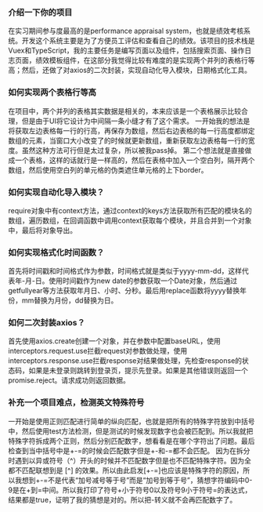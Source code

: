 ### 介绍一下你的项目

在实习期间参与度最高的是performance appraisal system，也就是绩效考核系统。开发这个系统主要是为了方便员工评估和查看自己的绩效。该项目的技术栈是Vuex和TypeScript，我的主要任务是编写页面以及组件，包括搜索页面、操作日志页面，绩效模板组件，在这部分我觉得比较有难度的是实现两个并列的表格行等高；然后，还做了对axios的二次封装，实现自动化导入模块，日期格式化工具。

### 如何实现两个表格行等高

在项目中，两个并列的表格其实数据是相关的，本来应该是一个表格展示比较合理，但是由于UI将它设计为中间隔一条小缝才有了这个需求。
一开始我的想法是将获取左边表格每一行的行高，再保存为数组，然后右边表格的每一行高度都绑定数组的元素，当窗口大小改变了的时候就更新数组，重新获取左边表格每一行的宽度。虽然这种方法可行但是太过复杂，所以被我pass掉。
第二个想法就是直接做成一个表格，这样的话就行是一样高的，然后在表格中加入一个空白列，隔开两个数组，然后使用空白列的单元格的伪类遮住单元格的上下border。

### 如何实现自动化导入模块？

require对象中有context方法，通过context的keys方法获取所有匹配的模块名的数组，遍历数组，在回调函数中调用context获取每个模块，并且合并到一个对象中，最后将对象导出。

### 如何实现格式化时间函数？

首先将时间戳和时间格式作为参数，时间格式就是类似于yyyy-mm-dd，这样代表年-月-日。使用时间戳作为new date的参数获取一个Date对象，然后通过getfullyear等方法获取年月日、小时、分秒。最后用replace函数将yyyy替换年份，mm替换为月份，dd替换为日。

### 如何二次封装axios？

首先使用axios.create创建一个对象，并在参数中配置baseURL，使用interceptors.request.use拦截request对参数做处理，使用interceptors.response.use拦截response对结果做处理，先检查response的状态码，如果是未登录则跳转到登录页，提示先登录。如果是其他错误则返回一个promise.reject。请求成功则返回数据。

### 补充一个项目难点，检测英文特殊符号

一开始是使用正则匹配进行简单的纵向匹配，也就是把所有的特殊字符放到中括号中，然后使用test方法检测，但是测试的时候发现数字也会被匹配到。所以我就把特殊字符拆成两个正则，然后分别匹配数字，想看看是在哪个字符出了问题。最后检查到当中括号中是+-=的时候会匹配数字但是+-和-=都不会匹配。
因为在拆分时遇到以异或符号（^）开头的时候并不匹配数字但是也不匹配特殊字符。因为全都不匹配联想到是 [^] 的效果。所以由此启发[+-=]也应该是特殊字符的原因，所以我想到+-=不是代表“加号减号等于号”而是“加号到等于号”，猜想字符编码中0-9是在+到=中间。所以我打印了符号+小于符号0以及符号9小于符号=的表达式，结果都是true，证明了我的猜想是对的。所以把-转义就不会再匹配数字了。

